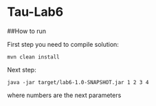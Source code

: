 # Tau-Lab6

##How to run

First step you need to compile solution:

`mvn clean install`

Next step: 

`java -jar target/lab6-1.0-SNAPSHOT.jar 1 2 3 4`

where numbers are the next parameters